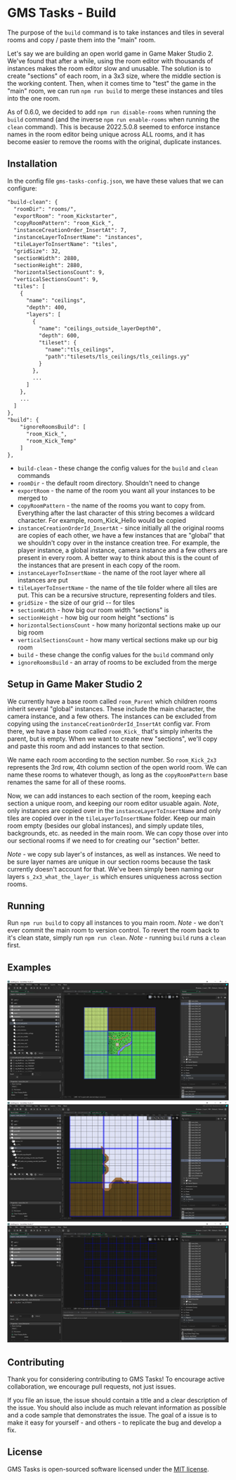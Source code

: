 # GMS Tasks - Build

The purpose of the `build` command is to take instances and tiles in several rooms and copy / paste them into the "main" room.

Let's say we are building an open world game in Game Maker Studio 2.  We've found that after a while, using the room editor with thousands of instances makes the room editor slow and unusable.  The solution is to create "sections" of each room, in a 3x3 size, where the middle section is the working content.  Then, when it comes time to "test" the game in the "main" room, we can run `npm run build` to merge these instances and tiles into the one room.

As of 0.6.0, we decided to add `npm run disable-rooms` when running the `build` command (and the inverse `npm run enable-rooms` when running the `clean` command).  This is because 2022.5.0.8 seemed to enforce instance names in the room editor being unique across ALL rooms, and it has become easier to remove the rooms with the original, duplicate instances.

## Installation

In the config file `gms-tasks-config.json`, we have these values that we can configure:

```
"build-clean": {
  "roomDir": "rooms/",
  "exportRoom": "room_Kickstarter",
  "copyRoomPattern": "room_Kick_",
  "instanceCreationOrder_InsertAt": 7,
  "instanceLayerToInsertName": "instances",
  "tileLayerToInsertName": "tiles",
  "gridSize": 32,
  "sectionWidth": 2880,
  "sectionHeight": 2880,
  "horizontalSectionsCount": 9,
  "verticalSectionsCount": 9,
  "tiles": [
    {
      "name": "ceilings",
      "depth": 400,
      "layers": [
        {
          "name": "ceilings_outside_layerDepth0",
          "depth": 600,
          "tileset": {
            "name":"tls_ceilings",
            "path":"tilesets/tls_ceilings/tls_ceilings.yy"
          }
        },
        ...
      ]
    },
    ...
  ]
},
"build": {
    "ignoreRoomsBuild": [
      "room_Kick_",
      "room_Kick_Temp"
    ]
},
```

* `build-clean` - these change the config values for the `build` and `clean` commands
* `roomDir` - the default room directory.  Shouldn't need to change
* `exportRoom` - the name of the room you want all your instances to be merged to
* `copyRoomPattern` - the name of the rooms you want to copy from.  Everything after the last character of this string becomes a wildcard character.  For example, room_Kick_Hello would be copied
* `instanceCreationOrderId_InsertAt` - since initially all the original rooms are copies of each other, we have a few instances that are "global" that we shouldn't copy over in the instance creation tree.  For example, the player instance, a global instance, camera instance and a few others are present in every room.  A better way to think about this is the count of the instances that are present in each copy of the room.
* `instanceLayerToInsertName` - the name of the root layer where all instances are put
* `tileLayerToInsertName` - the name of the tile folder where all tiles are put.  This can be a recursive structure, representing folders and tiles.
* `gridSize` - the size of our grid -- for tiles
* `sectionWidth` - how big our room width "sections" is
* `sectionHeight` - how big our room height "sections" is
* `horizontalSectionsCount` - how many horizontal sections make up our big room
* `verticalSectionsCount` - how many vertical sections make up our big room
* `build` - these change the config values for the `build` command only
* `ignoreRoomsBuild` - an array of rooms to be excluded from the merge

## Setup in Game Maker Studio 2

We currently have a base room called `room_Parent` which children rooms inherit several "global" instances.  These include the main character, the camera instance, and a few others.  The instances can be excluded from copying using the `instanceCreationOrderId_InsertAt` config var.  From there, we have a base room called `room_Kick_` that's simply inherits the parent, but is empty.  When we want to create new "sections", we'll copy and paste this room and add instances to that section.

We name each room according to the section number.  So `room_Kick_2x3` represents the 3rd row, 4th column section of the open world room.  We can name these rooms to whatever though, as long as the `copyRoomPattern` base renames the same for all of these rooms.

Now, we can add instances to each section of the room, keeping each section a unique room, and keeping our room editor usuable again.  *Note*, only instances are copied over in the `instanceLayerToInsertName` and only tiles are copied over in the `tileLayerToInsertName` folder.  Keep our main room empty (besides our global instances), and simply update tiles, backgrounds, etc. as needed in the main room.  We can copy those over into our sectional rooms if we need to for creating our "section" better.

*Note* - we copy sub layer's of instances, as well as instances.  We need to be sure layer names are unique in our section rooms because the task currently doesn't account for that.  We've been simply been naming our layers `s_2x3_what_the_layer_is` which ensures uniqueness across section rooms.

## Running

Run `npm run build` to copy all instances to you main room.  *Note* - we don't ever commit the main room to version control.  To revert the room back to it's clean state, simply run `npm run clean`.  *Note* - running `build` runs a `clean` first.

## Examples

![Example 1](screenshots/example_1.png "Example 1")
![Example 2](screenshots/example_2.png "Example 2")
![Main Room](screenshots/main_room.png "Main Room")

## Contributing

Thank you for considering contributing to GMS Tasks! To encourage active collaboration, we encourage pull requests, not just issues.

If you file an issue, the issue should contain a title and a clear description of the issue. You should also include as much relevant information as possible and a code sample that demonstrates the issue. The goal of a issue is to make it easy for yourself - and others - to replicate the bug and develop a fix.

## License

GMS Tasks is open-sourced software licensed under the [MIT license](http://opensource.org/licenses/MIT).
